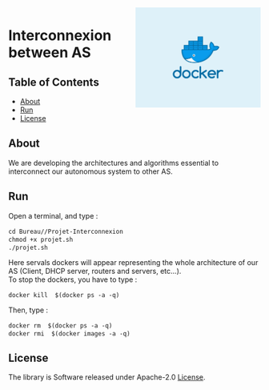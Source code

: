 <div class="logo"><img src="Docker.png" width="250px" align="right"></div>


# Interconnexion between AS

## Table of Contents

- [About](#about)
- [Run](#run)
- [License](#license)

## About

<p>We are developing the architectures and algorithms essential to interconnect our autonomous system to other AS.</p>


## Run

Open a terminal, and type :<br>

	cd Bureau//Projet-Interconnexion
	chmod +x projet.sh
	./projet.sh

Here servals dockers will appear representing the whole architecture of our AS 
(Client, DHCP server, routers and servers, etc...).<br>
To stop the dockers, you have to type :<br>

	docker kill  $(docker ps -a -q)  
  
Then, type :<br>

	docker rm  $(docker ps -a -q)
	docker rmi  $(docker images -a -q)
## License

The library is Software released under Apache-2.0 [License](LICENSE.txt).
